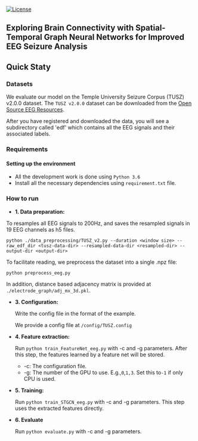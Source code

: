 [![License](https://img.shields.io/badge/License-Apache_2.0-blue.svg)](https://opensource.org/licenses/Apache-2.0)


## Exploring Brain Connectivity with Spatial-Temporal Graph Neural Networks for Improved EEG Seizure Analysis


## Quick Staty

### Datasets

We evaluate our model on the  Temple University Seizure Corpus (TUSZ) v2.0.0 dataset. The `TUSZ v2.0.0` dataset can be downloaded from the [Open Source EEG Resources](https://isip.piconepress.com/projects/tuh_eeg/index.shtml).

After you have registered and downloaded the data, you will see a subdirectory called 'edf' which contains all the EEG signals and their associated labels. 

### Requirements

#### Setting up the environment
- All the development work is done using `Python 3.6`
- Install all the necessary dependencies using `requirement.txt` file. 

### How to run
- **1. Data preparation:**

 To resamples all EEG signals to 200Hz, and saves the resampled signals in 19 EEG channels as h5 files.
 ```shell
 python ./data_preprocessing/TUSZ_v2.py --duration <window size> --raw_edf_dir <tusz-data-dir> --resampled-data-dir <resampled-dir> --output-dir <output-dir>
 ```

 To facilitate reading, we preprocess the dataset into a single .npz file:

  ```shell
  python preprocess_eeg.py
  ```
  
  In addition, distance based adjacency matrix is provided at `./electrode_graph/adj_mx_3d.pkl`.
  
- **3. Configuration:**

  Write the config file in the format of the example.

  We provide a config file at `/config/TUSZ.config`

- **4. Feature extraction:**

  Run `python train_FeatureNet_eeg.py` with -c and -g parameters. After this step, the features learned by a feature net will be stored.

  + -c: The configuration file.
  + -g: The number of the GPU to use. E.g.,`0`,`1,3`. Set this to`-1` if only CPU is used.


- **5. Training:**

  Run `python train_STGCN_eeg.py` with -c and -g parameters. This step uses the extracted features directly. 



- **6. Evaluate**

  Run `python evaluate.py` with -c and -g parameters.

